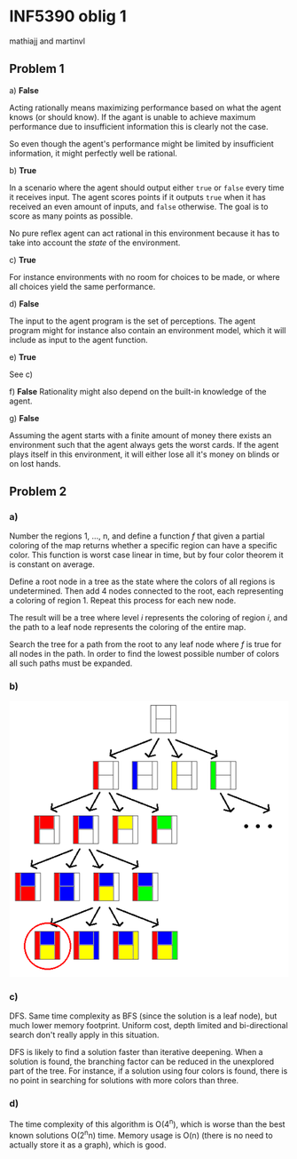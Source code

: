 # INF5390 oblig 1
mathiajj and martinvl

## Problem 1
a) __False__

Acting rationally means maximizing performance based on what the agent knows (or should know). If the agant is unable to achieve maximum performance due to insufficient information this is clearly not the case.

So even though the agent's performance might be limited by insufficient information, it might perfectly well be rational.

b) __True__

In a scenario where the agent should output either `true` or `false` every time it receives input. The agent scores points if it outputs `true` when it has received an even amount of inputs, and `false` otherwise. The goal is to score as many points as possible.

No pure reflex agent can act rational in this environment because it has to take into account the _state_ of the environment.

c) __True__

For instance environments with no room for choices to be made, or where all choices yield the same performance.

d) __False__

The input to the agent program is the set of perceptions. The agent program might for instance also contain an environment model, which it will include as input to the agent function.

e) __True__

See c)

f) __False__
Rationality might also depend on the built-in knowledge of the agent.

g) __False__

Assuming the agent starts with a finite amount of money there exists an environment such that the agent always gets the worst cards. If the agent plays itself in this environment, it will either lose all it's money on blinds or on lost hands.

## Problem 2
### a)
Number the regions 1, ..., n, and define a function _f_ that given a partial coloring of the map returns whether a specific region can have a specific color. This function is worst case linear in time, but by four color theorem it is constant on average.

Define a root node in a tree as the state where the colors of all regions is undetermined. Then add 4 nodes connected to the root, each representing a coloring of region 1. Repeat this process for each new node.

The result will be a tree where level _i_ represents the coloring of region _i_, and the path to a leaf node represents the coloring of the entire map.

Search the tree for a path from the root to any leaf node where _f_ is true for all nodes in the path. In order to find the lowest possible number of colors all such paths must be expanded.

### b)
![](tree.png)

### c)
DFS. Same time complexity as BFS (since the solution is a leaf node), but much lower memory footprint. Uniform cost, depth limited and bi-directional search don't really apply in this situation.

DFS is likely to find a solution faster than iterative deepening. When a solution is found, the branching factor can be reduced in the unexplored part of the tree. For instance, if a solution using four colors is found, there is no point in searching for solutions with more colors than three.

### d)
The time complexity of this algorithm is O(4<sup>n</sup>), which is worse than the best known solutions O(2<sup>n</sup>n) time. Memory usage is O(n) (there is no need to actually store it as a graph), which is good.